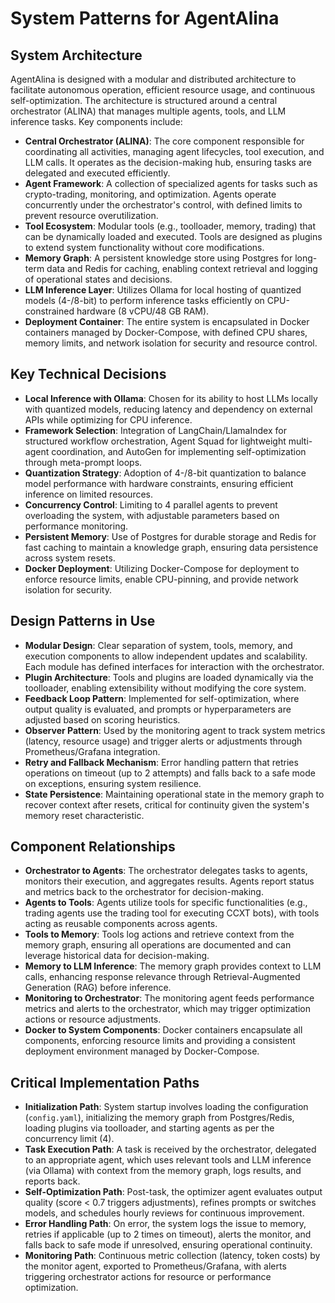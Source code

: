 # System Patterns for AgentAlina

## System Architecture
AgentAlina is designed with a modular and distributed architecture to facilitate autonomous operation, efficient resource usage, and continuous self-optimization. The architecture is structured around a central orchestrator (ALINA) that manages multiple agents, tools, and LLM inference tasks. Key components include:

- **Central Orchestrator (ALINA)**: The core component responsible for coordinating all activities, managing agent lifecycles, tool execution, and LLM calls. It operates as the decision-making hub, ensuring tasks are delegated and executed efficiently.
- **Agent Framework**: A collection of specialized agents for tasks such as crypto-trading, monitoring, and optimization. Agents operate concurrently under the orchestrator's control, with defined limits to prevent resource overutilization.
- **Tool Ecosystem**: Modular tools (e.g., toolloader, memory, trading) that can be dynamically loaded and executed. Tools are designed as plugins to extend system functionality without core modifications.
- **Memory Graph**: A persistent knowledge store using Postgres for long-term data and Redis for caching, enabling context retrieval and logging of operational states and decisions.
- **LLM Inference Layer**: Utilizes Ollama for local hosting of quantized models (4-/8-bit) to perform inference tasks efficiently on CPU-constrained hardware (8 vCPU/48 GB RAM).
- **Deployment Container**: The entire system is encapsulated in Docker containers managed by Docker-Compose, with defined CPU shares, memory limits, and network isolation for security and resource control.

## Key Technical Decisions
- **Local Inference with Ollama**: Chosen for its ability to host LLMs locally with quantized models, reducing latency and dependency on external APIs while optimizing for CPU inference.
- **Framework Selection**: Integration of LangChain/LlamaIndex for structured workflow orchestration, Agent Squad for lightweight multi-agent coordination, and AutoGen for implementing self-optimization through meta-prompt loops.
- **Quantization Strategy**: Adoption of 4-/8-bit quantization to balance model performance with hardware constraints, ensuring efficient inference on limited resources.
- **Concurrency Control**: Limiting to 4 parallel agents to prevent overloading the system, with adjustable parameters based on performance monitoring.
- **Persistent Memory**: Use of Postgres for durable storage and Redis for fast caching to maintain a knowledge graph, ensuring data persistence across system resets.
- **Docker Deployment**: Utilizing Docker-Compose for deployment to enforce resource limits, enable CPU-pinning, and provide network isolation for security.

## Design Patterns in Use
- **Modular Design**: Clear separation of system, tools, memory, and execution components to allow independent updates and scalability. Each module has defined interfaces for interaction with the orchestrator.
- **Plugin Architecture**: Tools and plugins are loaded dynamically via the toolloader, enabling extensibility without modifying the core system.
- **Feedback Loop Pattern**: Implemented for self-optimization, where output quality is evaluated, and prompts or hyperparameters are adjusted based on scoring heuristics.
- **Observer Pattern**: Used by the monitoring agent to track system metrics (latency, resource usage) and trigger alerts or adjustments through Prometheus/Grafana integration.
- **Retry and Fallback Mechanism**: Error handling pattern that retries operations on timeout (up to 2 attempts) and falls back to a safe mode on exceptions, ensuring system resilience.
- **State Persistence**: Maintaining operational state in the memory graph to recover context after resets, critical for continuity given the system's memory reset characteristic.

## Component Relationships
- **Orchestrator to Agents**: The orchestrator delegates tasks to agents, monitors their execution, and aggregates results. Agents report status and metrics back to the orchestrator for decision-making.
- **Agents to Tools**: Agents utilize tools for specific functionalities (e.g., trading agents use the trading tool for executing CCXT bots), with tools acting as reusable components across agents.
- **Tools to Memory**: Tools log actions and retrieve context from the memory graph, ensuring all operations are documented and can leverage historical data for decision-making.
- **Memory to LLM Inference**: The memory graph provides context to LLM calls, enhancing response relevance through Retrieval-Augmented Generation (RAG) before inference.
- **Monitoring to Orchestrator**: The monitoring agent feeds performance metrics and alerts to the orchestrator, which may trigger optimization actions or resource adjustments.
- **Docker to System Components**: Docker containers encapsulate all components, enforcing resource limits and providing a consistent deployment environment managed by Docker-Compose.

## Critical Implementation Paths
- **Initialization Path**: System startup involves loading the configuration (`config.yaml`), initializing the memory graph from Postgres/Redis, loading plugins via toolloader, and starting agents as per the concurrency limit (4).
- **Task Execution Path**: A task is received by the orchestrator, delegated to an appropriate agent, which uses relevant tools and LLM inference (via Ollama) with context from the memory graph, logs results, and reports back.
- **Self-Optimization Path**: Post-task, the optimizer agent evaluates output quality (score < 0.7 triggers adjustments), refines prompts or switches models, and schedules hourly reviews for continuous improvement.
- **Error Handling Path**: On error, the system logs the issue to memory, retries if applicable (up to 2 times on timeout), alerts the monitor, and falls back to safe mode if unresolved, ensuring operational continuity.
- **Monitoring Path**: Continuous metric collection (latency, token costs) by the monitor agent, exported to Prometheus/Grafana, with alerts triggering orchestrator actions for resource or performance optimization.
